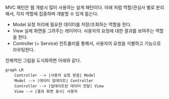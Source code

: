 MVC 패턴은 웹 개발시 많이 사용하는 설계 패턴이다.
아래 처럼 역할/관심사 별로 분리해서, 각자 역할에 집중하며 개발할 수 있게 돕는다.

- Model
  요청 처리에 필요한 데이터를 저장/조회하는 역할을 한다.
- View
  실제 화면을 그려주는 레이어다. 사용자의 요청에 대한 결과를 보여주는 역할을 한다.
- Controller (+ Service)
  컨트롤러를 통해서, 사용자의 요청을 식별하고 기능으로 라우팅한다.


전체적인 그림을 도식화하면 아래와 같다.
  
```mermaid
graph LR
    Controller --> |사용자 요청 받음| Model
    Model --> |데이터 업데이트| Controller
    Controller --> |업데이트된 데이터 전달| View
    View --> |결과 화면 표시| 사용자
```
